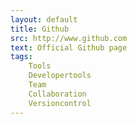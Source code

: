 ```yaml
---
layout: default
title: Github
src: http://www.github.com
text: Official Github page
tags:
    Tools
    Developertools
    Team
    Collaboration
    Versioncontrol
---
```


